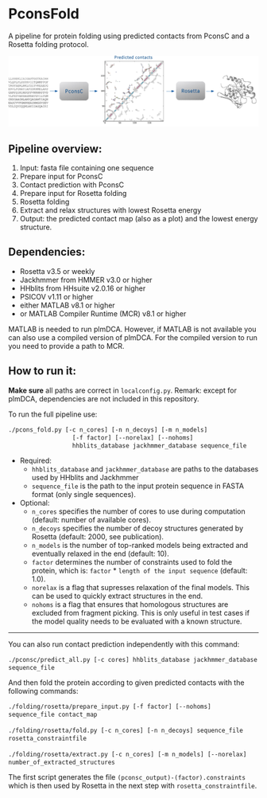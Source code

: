 PconsFold
=========

A pipeline for protein folding using predicted contacts from PconsC and a  Rosetta folding protocol.

![PconsFold pipeline](https://github.com/ElofssonLab/pcons-fold/blob/release-1.0/pipeline_horiz.png)


## Pipeline overview:

1. Input: fasta file containing one sequence
2. Prepare input for PconsC
3. Contact prediction with PconsC
4. Prepare input for Rosetta folding
5. Rosetta folding
6. Extract and relax structures with lowest Rosetta energy
7. Output: the predicted contact map (also as a plot) and the lowest energy structure.


## Dependencies:

- Rosetta v3.5 or weekly
- Jackhmmer from HMMER v3.0 or higher
- HHblits from HHsuite v2.0.16 or higher
- PSICOV v1.11 or higher
- either MATLAB v8.1 or higher
- or MATLAB Compiler Runtime (MCR) v8.1 or higher 

MATLAB is needed to run plmDCA. However, if MATLAB is not available you can also use a compiled version of plmDCA. For the compiled version to run you need to provide a path to MCR.


## How to run it:

__Make sure__ all paths are correct in `localconfig.py`. Remark: except for plmDCA, dependencies are not included in this repository.

To run the full pipeline use:
```
./pcons_fold.py [-c n_cores] [-n n_decoys] [-m n_models]
                  [-f factor] [--norelax] [--nohoms] 
                  hhblits_database jackhmmer_database sequence_file
```
- Required:
  - `hhblits_database` and `jackhmmer_database` are paths to the databases used by HHblits and Jackhmmer
  - `sequence_file` is the path to the input protein sequence in FASTA format (only single sequences). 
- Optional:
  - `n_cores` specifies the number of cores to use during computation (default: number of available cores). 
  - `n_decoys` specifies  the number of decoy structures generated by Rosetta (default: 2000, see publication). 
  - `n_models` is the number of top-ranked models being extracted and eventually relaxed in the end (default: 10).
  - `factor` determines the number of constraints used to fold the protein, which is: `factor` * `length of the input sequence` (default: 1.0). 
  - `norelax` is a flag that supresses relaxation of the final models. This can be used to quickly extract structures in the end. 
  - `nohoms` is a flag that ensures that homologous structures are excluded from fragment picking. This is only useful in test cases if the model quality needs to be evaluated with a known structure.


---


You can also run contact prediction independently with this command:
```
./pconsc/predict_all.py [-c cores] hhblits_database jackhmmer_database sequence_file
```


And then fold the protein according to given predicted contacts with the following commands:
``` 
./folding/rosetta/prepare_input.py [-f factor] [--nohoms] sequence_file contact_map 

./folding/rosetta/fold.py [-c n_cores] [-n n_decoys] sequence_file rosetta_constraintfile

./folding/rosetta/extract.py [-c n_cores] [-m n_models] [--norelax] number_of_extracted_structures
```

The first script generates the file `(pconsc_output)-(factor).constraints` which is then used by Rosetta in the next step with `rosetta_constraintfile`.


